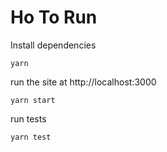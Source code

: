 
# Ho To Run
Install dependencies
```shell
yarn 
```
run the site at http://localhost:3000
```shell
yarn start
```
run tests
```shell
yarn test
```